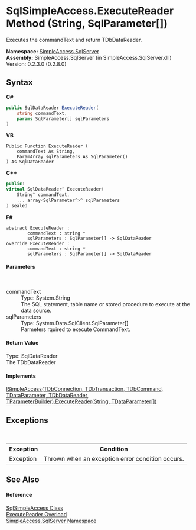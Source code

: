 # SqlSimpleAccess.ExecuteReader Method (String, SqlParameter[])
 

Executes the commandText and return TDbDataReader.

**Namespace:**&nbsp;<a href="0aec4ece-a28c-8a60-ec49-ed778f89c036">SimpleAccess.SqlServer</a><br />**Assembly:**&nbsp;SimpleAccess.SqlServer (in SimpleAccess.SqlServer.dll) Version: 0.2.3.0 (0.2.8.0)

## Syntax

**C#**<br />
``` C#
public SqlDataReader ExecuteReader(
	string commandText,
	params SqlParameter[] sqlParameters
)
```

**VB**<br />
``` VB
Public Function ExecuteReader ( 
	commandText As String,
	ParamArray sqlParameters As SqlParameter()
) As SqlDataReader
```

**C++**<br />
``` C++
public:
virtual SqlDataReader^ ExecuteReader(
	String^ commandText, 
	... array<SqlParameter^>^ sqlParameters
) sealed
```

**F#**<br />
``` F#
abstract ExecuteReader : 
        commandText : string * 
        sqlParameters : SqlParameter[] -> SqlDataReader 
override ExecuteReader : 
        commandText : string * 
        sqlParameters : SqlParameter[] -> SqlDataReader 
```


#### Parameters
&nbsp;<dl><dt>commandText</dt><dd>Type: System.String<br />The SQL statement, table name or stored procedure to execute at the data source.</dd><dt>sqlParameters</dt><dd>Type: System.Data.SqlClient.SqlParameter[]<br />Parmeters rquired to execute CommandText.</dd></dl>

#### Return Value
Type: SqlDataReader<br />The TDbDataReader

#### Implements
<a href="d63716fa-a584-e3db-c014-dbbbca80e921">ISimpleAccess(TDbConnection, TDbTransaction, TDbCommand, TDataParameter, TDbDataReader, TParameterBuilder).ExecuteReader(String, TDataParameter[])</a><br />

## Exceptions
&nbsp;<table><tr><th>Exception</th><th>Condition</th></tr><tr><td>Exception</td><td>Thrown when an exception error condition occurs.</td></tr></table>

## See Also


#### Reference
<a href="51cba069-bca7-767f-b9f4-7a420dd10a28">SqlSimpleAccess Class</a><br /><a href="919d6432-c8a7-3b83-4076-39089d5542b6">ExecuteReader Overload</a><br /><a href="0aec4ece-a28c-8a60-ec49-ed778f89c036">SimpleAccess.SqlServer Namespace</a><br />